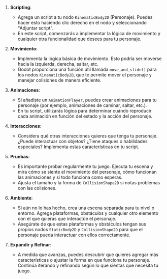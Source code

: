 1. **Scripting**: 
    - Agrega un script a tu nodo `KinematicBody2D` (Personaje). Puedes hacer esto haciendo clic derecho en el nodo y seleccionando "Adjuntar script".
    - En este script, comenzarás a implementar la lógica de movimiento y cualquier otra funcionalidad que desees para tu personaje.

2. **Movimiento**:
    - Implementa la lógica básica de movimiento. Esto podría ser moverse hacia la izquierda, derecha, saltar, etc.
    - Godot proporciona una función útil llamada `move_and_slide()` para los nodos `KinematicBody2D`, que te permite mover el personaje y manejar colisiones de manera eficiente.

3. **Animaciones**:
    - Si añadiste un `AnimationPlayer`, puedes crear animaciones para tu personaje (por ejemplo, animaciones de caminar, saltar, etc.).
    - En tu script, utilizarás lógica para determinar cuándo reproducir cada animación en función del estado y la acción del personaje.

4. **Interacciones**:
    - Considera qué otras interacciones quieres que tenga tu personaje. ¿Puede interactuar con objetos? ¿Tiene ataques o habilidades especiales? Implementa estas características en tu script.

5. **Pruebas**:
    - Es importante probar regularmente tu juego. Ejecuta tu escena y mira cómo se siente el movimiento del personaje, cómo funcionan las animaciones y si todo funciona como esperas.
    - Ajusta el tamaño y la forma de `CollisionShape2D` si notas problemas con las colisiones.

6. **Ambiente**:
    - Si aún no lo has hecho, crea una escena separada para tu nivel o entorno. Agrega plataformas, obstáculos y cualquier otro elemento con el que quieras que interactúe el personaje.
    - Asegúrate de que estas plataformas y obstáculos tengan sus propios nodos `StaticBody2D` y `CollisionShape2D` para que el personaje pueda interactuar con ellos correctamente.

7. **Expandir y Refinar**:
    - A medida que avanzas, puedes descubrir que quieres agregar más características o ajustar la forma en que funciona tu personaje. Continúa iterando y refinando según lo que sientas que necesita tu juego.